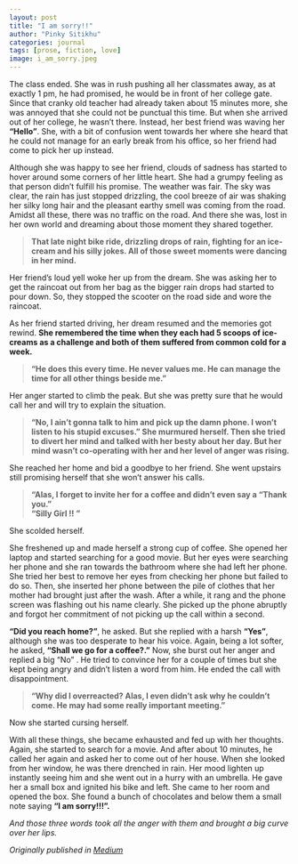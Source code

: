 ```yaml
---
layout: post
title: "I am sorry!!"
author: "Pinky Sitikhu"
categories: journal
tags: [prose, fiction, love]
image: i_am_sorry.jpeg
---
```


The class ended. She was in rush pushing all her classmates away, as at exactly 1 pm, he had promised, he would be in front of her college gate. Since that cranky old teacher had already taken about 15 minutes more, she was annoyed that she could not be punctual this time. But when she arrived out of her college, he wasn’t there. Instead, her best friend was waving her **“Hello”**. She, with a bit of confusion went towards her where she heard that he could not manage for an early break from his office, so her friend had come to pick her up instead.

Although she was happy to see her friend, clouds of sadness has started to hover around some corners of her little heart. She had a grumpy feeling as that person didn’t fulfill his promise. The weather was fair. The sky was clear, the rain has just stopped drizzling, the cool breeze of air was shaking her silky long hair and the pleasant earthy smell was coming from the road. Amidst all these, there was no traffic on the road. And there she was, lost in her own world and dreaming about those moment they shared together.

> **That late night bike ride, drizzling drops of rain, fighting for an ice-cream and his silly jokes. All of those sweet moments were dancing in her mind.**

Her friend’s loud yell woke her up from the dream. She was asking her to get the raincoat out from her bag as the bigger rain drops had started to pour down. So, they stopped the scooter on the road side and wore the raincoat.

As her friend started driving, her dream resumed and the memories got rewind. **She remembered the time when they each had 5 scoops of ice-creams as a challenge and both of them suffered from common cold for a week.**

> **“He does this every time. He never values me. He can manage the time for all other things beside me.”**

Her anger started to climb the peak. But she was pretty sure that he would call her and will try to explain the situation.

> **“No, I ain’t gonna talk to him and pick up the damn phone. I won’t listen to his stupid excuses.” She murmured herself. Then she tried to divert her mind and talked with her besty about her day. But her mind wasn’t co-operating with her and her level of anger was rising.**


She reached her home and bid a goodbye to her friend. She went upstairs still promising herself that she won’t answer his calls.

> **“Alas, I forget to invite her for a coffee and didn’t even say a “Thank you.” <br>
“Silly Girl !! ”**

She scolded herself.

She freshened up and made herself a strong cup of coffee. She opened her laptop and started searching for a good movie. But her eyes were searching her phone and she ran towards the bathroom where she had left her phone. She tried her best to remove her eyes from checking her phone but failed to do so. Then, she inserted her phone between the pile of clothes that her mother had brought just after the wash. After a while, it rang and the phone screen was flashing out his name clearly. She picked up the phone abruptly and forgot her commitment of not picking up the call within a second.

**“Did you reach home?”**, he asked. But she replied with a harsh **“Yes”**, although she was too desperate to hear his voice. Again, being a lot softer, he asked, **“Shall we go for a coffee?.”** Now, she burst out her anger and replied a big “No” . He tried to convince her for a couple of times but she kept being angry and didn’t listen a word from him. He ended the call with disappointment.

> **“Why did I overreacted? Alas, I even didn’t ask why he couldn’t come. He may had some really important meeting.”**

Now she started cursing herself.

With all these things, she became exhausted and fed up with her thoughts. Again, she started to search for a movie. And after about 10 minutes, he called her again and asked her to come out of her house. When she looked from her window, he was there drenched in rain. Her mood lighten up instantly seeing him and she went out in a hurry with an umbrella. He gave her a small box and ignited his bike and left. She came to her room and opened the box. She found a bunch of chocolates and below them a small note saying **“I am sorry!!!”.**

*And those three words took all the anger with them and brought a big curve over her lips.*

<i>Originally published in <a href="https://medium.com/zerone-magazine/i-am-sorry-c3b2e0bf74a" target="_blank">Medium</a></i>
